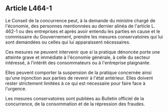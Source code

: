 Article L464-1
----
Le Conseil de la concurrence peut, à la demande du ministre chargé de
l'économie, des personnes mentionnées au dernier alinéa de l'article L. 462-1 ou
des entreprises et après avoir entendu les parties en cause et le commissaire du
Gouvernement, prendre les mesures conservatoires qui lui sont demandées ou
celles qui lui apparaissent nécessaires.

Ces mesures ne peuvent intervenir que si la pratique dénoncée porte une atteinte
grave et immédiate à l'économie générale, à celle du secteur intéressé, à
l'intérêt des consommateurs ou à l'entreprise plaignante.

Elles peuvent comporter la suspension de la pratique concernée ainsi qu'une
injonction aux parties de revenir à l'état antérieur. Elles doivent rester
strictement limitées à ce qui est nécessaire pour faire face à l'urgence.

Les mesures conservatoires sont publiées au Bulletin officiel de la concurrence,
de la consommation et de la répression des fraudes.
